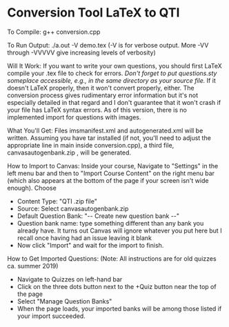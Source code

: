 # Conversion Tool LaTeX to QTI

To Compile: g++ conversion.cpp

To Run Output: ./a.out -V demo.tex   (-V is for verbose output. More -VV through -VVVVV give increasing levels of verbosity)

Will It Work: If you want to write your own questions, you should first LaTeX compile your .tex file to check for errors. _*Don't forget to put questions.sty someplace accessible, e.g., in the same directory as your source file.*_ If it doesn't
LaTeX properly, then it won't convert properly, either. The conversion process gives rudimentary error information but it's not
especially detailed in that regard and I don't guarantee that it won't crash if your file has LaTeX syntax errors. As of this version, there is no implemented import for questions with images.

What You'll Get: Files imsmanifest.xml and autogenerated.xml will be written. Assuming you have tar installed (if not, you'll need
to adjust the appropriate line in main inside conversion.cpp), a third file, canvasautogenbank.zip , will be generated.

How to Import to Canvas: Inside your course, Navigate to "Settings" in the left menu bar and then to "Import Course Content" on the
right menu bar (which also appears at the bottom of the page if your screen isn't wide enough).  Choose

* Content Type: "QTI .zip file"
* Source: Select canvasautogenbank.zip
* Default Question Bank: "-- Create new question bank --"
* Question bank name: type something different than any bank you already have. It turns out Canvas will ignore whatever you put here
  but I recall once having had an issue leaving it blank
* Now click "Import" and wait for the import to finish.

How to Get Imported Questions: (Note: All instructions are for old quizzes ca. summer 2019) 
* Navigate to Quizzes on left-hand bar
* Click on the three dots button next to the +Quiz button near the top of the page
* Select "Manage Question Banks"
* When the page loads, your imported banks will be among those listed if your import succeeded.




